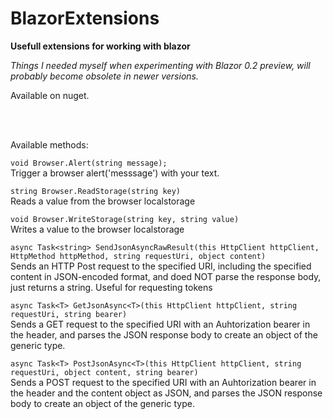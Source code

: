 # BlazorExtensions
**Usefull extensions for working with blazor**

*Things I needed myself when experimenting with Blazor 0.2 preview, will probably become obsolete in newer versions.*

Available on nuget.

<br/><br/>

Available methods:

```void Browser.Alert(string message);```<br/>
 Trigger a browser alert('messsage') with your text.

```string Browser.ReadStorage(string key)```<br/>
Reads a value from the browser localstorage

```void Browser.WriteStorage(string key, string value)```<br/>
 Writes a value to the browser localstorage


```async Task<string> SendJsonAsyncRawResult(this HttpClient httpClient, HttpMethod httpMethod, string requestUri, object content)```<br/>
Sends an HTTP Post request to the specified URI, including the specified content in JSON-encoded format, and doed NOT parse the response body, just returns a string. Useful for requesting tokens

```async Task<T> GetJsonAsync<T>(this HttpClient httpClient, string requestUri, string bearer) ```<br/>
       Sends a GET request to the specified URI with an Auhtorization bearer in the header, and parses the JSON response body to create an object of the generic type.


```async Task<T> PostJsonAsync<T>(this HttpClient httpClient, string requestUri, object content, string bearer) ```<br/>
       Sends a POST request to the specified URI with an Auhtorization bearer in the header and the content object as JSON, and parses the JSON response body to create an object of the generic type.
